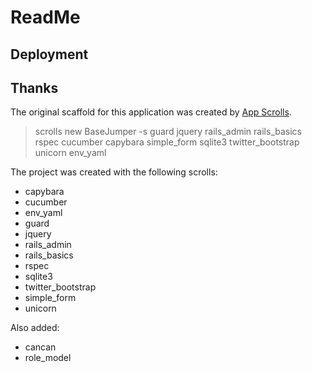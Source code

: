 # ReadMe

## Deployment

## Thanks

The original scaffold for this application was created by [App Scrolls](http://appscrolls.org).

> scrolls new BaseJumper -s guard jquery rails_admin rails_basics rspec cucumber capybara simple_form sqlite3 twitter_bootstrap unicorn env_yaml

The project was created with the following scrolls:

* capybara
* cucumber
* env_yaml
* guard
* jquery
* rails_admin
* rails_basics
* rspec
* sqlite3
* twitter_bootstrap
* simple_form
* unicorn

Also added:

* cancan
* role_model